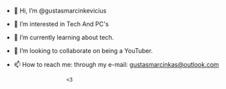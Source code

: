- 👋 Hi, I’m @gustasmarcinkevicius
- 👀 I’m interested in Tech And PC's
- 🌱 I’m currently learning about tech. 
- 💞️ I’m looking to collaborate on being a YouTuber.
- 📫 How to reach me: through my e-mail: gustasmarcinkas@outlook.com




                       <3
